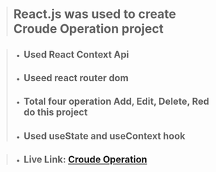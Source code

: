 > # React.js was used to create Croude Operation project

> - ## Used React Context Api
>
> * ## Useed react router dom
>
> * ## Total four operation Add, Edit, Delete, Red do this project
>
> * ## Used useState and useContext hook

> - ## Live Link: [Croude Operation](https://crud-operations-kakon-ray.netlify.app/)
